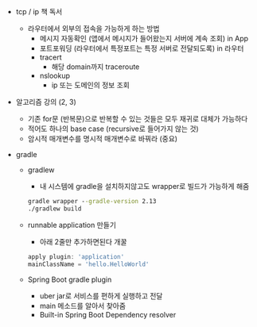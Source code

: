  - tcp / ip 책 독서
   - 라우터에서 외부의 접속을 가능하게 하는 방법
     - 메시지 자동확인 (앱에서 메시지가 들어왔는지 서버에 계속 조회) in App
     - 포트포워딩 (라우터에서 특정포트는 특정 서버로 전달되도록) in 라우터
     - tracert
       - 해당 domain까지 traceroute
     - nslookup
       - ip 또는 도메인의 정보 조회
       
 - 알고리즘 강의 (2, 3)
   - 기존 for문 (반복문)으로 반복할 수 있는 것들은 모두 재귀로 대체가 가능하다
   - 적어도 하나의 base case (recursive로 들어가지 않는 것)
   - 암시적 매개변수를 명시적 매개변수로 바꿔라 (중요)

- gradle
  - gradlew
    - 내 시스템에 gradle을 설치하지않고도 wrapper로 빌드가 가능하게 해줌
    ```cmd
    gradle wrapper --gradle-version 2.13
    ./gradlew build
    ```
  - runnable application 만들기
    - 아래 2줄만 추가하면된다 개꿀
    ```gradle
    apply plugin: 'application'
    mainClassName = 'hello.HelloWorld'
    ```

  - Spring Boot gradle plugin
    - uber jar로 서비스를 편하게 실행하고 전달
    - main 메소드를 알아서 찾아줌
    - Built-in Spring Boot Dependency resolver
